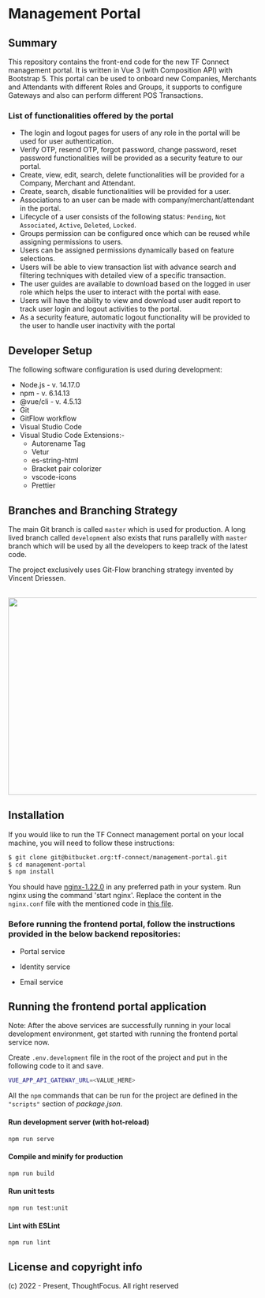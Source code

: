 # Management Portal

## Summary
This repository contains the front-end code for the new TF Connect management portal. It is written in Vue 3 (with Composition API) with Bootstrap 5. This portal can be used to onboard new Companies, Merchants and Attendants with different Roles and Groups, it supports to configure Gateways and also can perform different POS Transactions.

### List of functionalities offered by the portal
* The login and logout pages for users of any role in the portal will be used for user authentication.
* Verify OTP, resend OTP, forgot password, change password, reset password functionalities will be provided as a security feature to our portal.
* Create, view, edit, search, delete functionalities will be provided for a Company, Merchant and Attendant.
* Create, search, disable functionalities will be provided for a user.
* Associations to an user can be made with company/merchant/attendant in the portal.
* Lifecycle of a user consists of the following status: `Pending`, `Not Associated`, `Active`, `Deleted`, `Locked`.
* Groups permission can be configured once which can be reused while assigning permissions to users.
* Users can be assigned permissions dynamically based on feature selections.
* Users will be able to view transaction list with advance search and filtering techniques with detailed view of a specific transaction.
* The user guides are available to download based on the logged in user role which helps the user to interact with the portal with ease.
* Users will have the ability to view and download user audit report to track user login and logout activities to the portal.
* As a security feature, automatic logout functionality will be provided to the user to handle user inactivity with the portal

## Developer Setup
The following software configuration is used during development:

* Node.js - v. 14.17.0
* npm - v. 6.14.13
* @vue/cli - v. 4.5.13
* Git
* GitFlow workflow
* Visual Studio Code
* Visual Studio Code Extensions:- 
  * Autorename Tag
  * Vetur
  * es-string-html
  * Bracket pair colorizer
  * vscode-icons
  * Prettier

## Branches and Branching Strategy
The main Git branch is called `master` which is used for production. A long lived branch called `development` also exists that runs parallelly with `master` branch which will be used by all the developers to keep track of the latest code.

The project exclusively uses Git-Flow branching strategy invented by Vincent Driessen.
<p align="center">
  <br>
  <img src="https://www.linkpicture.com/q/git-strategy.png" height="400" width="600" />
  <br>
</p>

## Installation

If you would like to run the TF Connect management portal on your local machine, you will need to follow these instructions:

```sh
$ git clone git@bitbucket.org:tf-connect/management-portal.git
$ cd management-portal
$ npm install
```

You should have [nginx-1.22.0](http://nginx.org/download/) in any preferred path in your system. Run nginx using the command 'start nginx'. Replace the content in the `nginx.conf` file with the mentioned code in [this file](https://bitbucket.org/tf-connect/management-portal/src/development/nginx-conf.md).

### Before running the frontend portal, follow the instructions provided in the below backend repositories:

- Portal service

- Identity service

- Email service
 

## Running the frontend portal application
Note: After the above services are successfully running in your local development environment, get started with running the frontend portal service now.

Create `.env.development` file in the root of the project and put in the following code to it and save.

```sh
VUE_APP_API_GATEWAY_URL=<VALUE_HERE>
```
All the `npm` commands that can be run for the project are defined in the `"scripts"` section of *package.json*.

#### Run development server (with hot-reload)

```sh
npm run serve
```

#### Compile and minify for production

```sh
npm run build
```

#### Run unit tests

```sh
npm run test:unit
```

#### Lint with ESLint

```sh
npm run lint
```

## License and copyright info
(c) 2022 - Present, ThoughtFocus. All right reserved